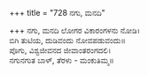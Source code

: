 +++
title = "728 ನಗು, ಮನದಿ"

+++
ನಗು, ಮನದಿ ಲೋಗರ ವಿಕಾರಂಗಳನು ನೋಡಿ।  
ಬಿಗಿ ತುಟಿಯ, ದುಡಿವಂದು ನೋವಪಡುವಂದು॥  
ಪೊಗು, ವಿಶ್ವಜೀವನದ ಜೀವಾಂತರಂಗದಲಿ।  
ನಗುನಗುತ ಬಾಳ್, ತೆರಳು - ಮಂಕುತಿಮ್ಮ॥  
